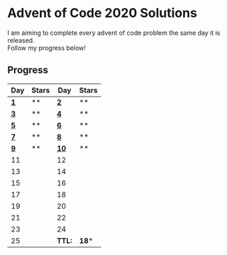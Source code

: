 # Advent of Code 2020 Solutions

I am aiming to complete every advent of code problem the same day it is released.  
Follow my progress below!  
  
## Progress
  
| Day | Stars | Day | Stars |
| ------ | ------ | ------ | ------ |
| **[1](https://github.com/mateom99/Advent-of-Code/tree/main/2020/Day%201)**  | ** | **[2](https://github.com/mateom99/Advent-of-Code/tree/main/2020/Day%202)**   | ** |
| **[3](https://github.com/mateom99/Advent-of-Code/tree/main/2020/Day%203)**  | ** | **[4](https://github.com/mateom99/Advent-of-Code/tree/main/2020/Day%204)**   | ** |
| **[5](https://github.com/mateom99/Advent-of-Code/tree/main/2020/Day%205)**  | ** | **[6](https://github.com/mateom99/Advent-of-Code/tree/main/2020/Day%205)**   | ** |
| **[7](https://github.com/mateom99/Advent-of-Code/tree/main/2020/Day%207)**  | ** | **[8](https://github.com/mateom99/Advent-of-Code/tree/main/2020/Day%208)**   | ** |
| **[9](https://github.com/mateom99/Advent-of-Code/tree/main/2020/Day%209)**  | ** | **[10](https://github.com/mateom99/Advent-of-Code/tree/main/2020/Day%2010)** | ** |
| 11                 |    | 12 |  |
| 13                 |    | 14 |  |
| 15                 |    | 16 |  |
| 17                 |    | 18 |  |
| 19                 |    | 20 |  |
| 21                 |    | 22 |  |
| 23                 |    | 24 |  |
| 25                 |    | **TTL:** | **18*** |